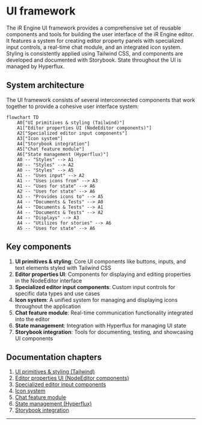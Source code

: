# UI framework

The iR Engine UI framework provides a comprehensive set of reusable components and tools for building the user interface of the iR Engine editor. It features a system for creating editor property panels with specialized input controls, a real-time chat module, and an integrated icon system. Styling is consistently applied using Tailwind CSS, and components are developed and documented with Storybook. State throughout the UI is managed by Hyperflux.

## System architecture

The UI framework consists of several interconnected components that work together to provide a cohesive user interface system:

```mermaid
flowchart TD
    A0["UI primitives & styling (Tailwind)"]
    A1["Editor properties UI (NodeEditor components)"]
    A2["Specialized editor input components"]
    A3["Icon system"]
    A4["Storybook integration"]
    A5["Chat feature module"]
    A6["State management (Hyperflux)"]
    A0 -- "Styles" --> A1
    A0 -- "Styles" --> A2
    A0 -- "Styles" --> A5
    A1 -- "Uses input" --> A2
    A1 -- "Uses icons from" --> A3
    A1 -- "Uses for state" --> A6
    A2 -- "Uses for state" --> A6
    A3 -- "Provides icons to" --> A5
    A4 -- "Documents & Tests" --> A0
    A4 -- "Documents & Tests" --> A1
    A4 -- "Documents & Tests" --> A2
    A4 -- "Displays" --> A3
    A4 -- "Utilizes for stories" --> A6
    A5 -- "Uses for state" --> A6
```

## Key components

1. **UI primitives & styling**: Core UI components like buttons, inputs, and text elements styled with Tailwind CSS
2. **Editor properties UI**: Components for displaying and editing properties in the NodeEditor interface
3. **Specialized editor input components**: Custom input controls for specific data types and use cases
4. **Icon system**: A unified system for managing and displaying icons throughout the application
5. **Chat feature module**: Real-time communication functionality integrated into the editor
6. **State management**: Integration with Hyperflux for managing UI state
7. **Storybook integration**: Tools for documenting, testing, and showcasing UI components

## Documentation chapters

1. [UI primitives & styling (Tailwind)](01_ui_primitives___styling__tailwind__.md)
2. [Editor properties UI (NodeEditor components)](02_editor_properties_ui___nodeeditor__components__.md)
3. [Specialized editor input components](03_specialized_editor_input_components_.md)
4. [Icon system](04_icon_system_.md)
5. [Chat feature module](05_chat_feature_module_.md)
6. [State management (Hyperflux)](06_state_management__hyperflux__.md)
7. [Storybook integration](07_storybook_integration_.md)

---


